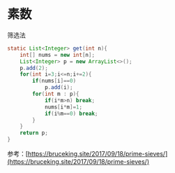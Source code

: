 # 素数

筛选法

```java
static List<Integer> get(int n){
    int[] nums = new int[n];
    List<Integer> p = new ArrayList<>();
    p.add(2);
    for(int i=3;i<=n;i+=2){
        if(nums[i]==0)
            p.add(i);
        for(int m : p){
            if(i*m>n) break;
            nums[i*m]=1;
            if(i%m==0) break;
        }
    }
    return p;
}
```



参考：[https://bruceking.site/2017/09/18/prime-sieves/](https://bruceking.site/2017/09/18/prime-sieves/)